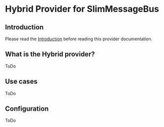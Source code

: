 # Hybrid Provider for SlimMessageBus

## Introduction

Please read the [Introduction](intro.md) before reading this provider documentation.

## What is the Hybrid provider?

ToDo

## Use cases

ToDo

## Configuration

ToDo